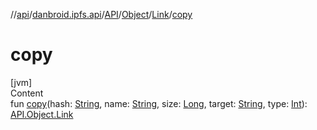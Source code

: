 //[api](../../../../index.md)/[danbroid.ipfs.api](../../../index.md)/[API](../../index.md)/[Object](../index.md)/[Link](index.md)/[copy](copy.md)



# copy  
[jvm]  
Content  
fun [copy](copy.md)(hash: [String](https://kotlinlang.org/api/latest/jvm/stdlib/kotlin/-string/index.html), name: [String](https://kotlinlang.org/api/latest/jvm/stdlib/kotlin/-string/index.html), size: [Long](https://kotlinlang.org/api/latest/jvm/stdlib/kotlin/-long/index.html), target: [String](https://kotlinlang.org/api/latest/jvm/stdlib/kotlin/-string/index.html), type: [Int](https://kotlinlang.org/api/latest/jvm/stdlib/kotlin/-int/index.html)): [API.Object.Link](index.md)  



